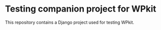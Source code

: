 # Testing companion project for WPkit

This repository contains a Django project used for testing WPkit.
